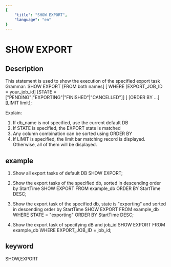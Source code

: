 ```yaml
---
{
    "title": "SHOW EXPORT",
    "language": "en"
}
---
```


<!-- 
Licensed to the Apache Software Foundation (ASF) under one
or more contributor license agreements.  See the NOTICE file
distributed with this work for additional information
regarding copyright ownership.  The ASF licenses this file
to you under the Apache License, Version 2.0 (the
"License"); you may not use this file except in compliance
with the License.  You may obtain a copy of the License at

  http://www.apache.org/licenses/LICENSE-2.0

Unless required by applicable law or agreed to in writing,
software distributed under the License is distributed on an
"AS IS" BASIS, WITHOUT WARRANTIES OR CONDITIONS OF ANY
KIND, either express or implied.  See the License for the
specific language governing permissions and limitations
under the License.
-->

# SHOW EXPORT
## Description
This statement is used to show the execution of the specified export task
Grammar:
SHOW EXPORT
[FROM both names]
[
WHERE
[EXPORT_JOB_ID = your_job_id]
[STATE = ["PENDING"|"EXPORTING"|"FINISHED"|"CANCELLED"]]
]
[ORDER BY ...]
[LIMIT limit];

Explain:
1) If db_name is not specified, use the current default DB
2) If STATE is specified, the EXPORT state is matched
3) Any column combination can be sorted using ORDER BY
4) If LIMIT is specified, the limit bar matching record is displayed. Otherwise, all of them will be displayed.

## example
1. Show all export tasks of default DB
SHOW EXPORT;

2. Show the export tasks of the specified db, sorted in descending order by StartTime
SHOW EXPORT FROM example_db ORDER BY StartTime DESC;

3. Show the export task of the specified db, state is "exporting" and sorted in descending order by StartTime
SHOW EXPORT FROM example_db WHERE STATE = "exporting" ORDER BY StartTime DESC;

4. Show the export task of specifying dB and job_id
SHOW EXPORT FROM example_db WHERE EXPORT_JOB_ID = job_id;

## keyword
SHOW,EXPORT


